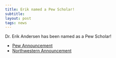 ```yaml
---
title: Erik named a Pew Scholar!
subtitle: 
layout: post
tags: news
---
```

Dr. Erik Andersen has been named as a Pew Scholar!

<ul>
<li><a href="http://www.pewtrusts.org/en/projects/pew-biomedical-scholars">Pew Announcement</a></li>
<li><a href="http://www.northwestern.edu/newscenter/stories/2014/07/northwestern-researchers-honored-by-pew-charitable-trusts.html">Northwestern Announcement</a></li>
</ul>